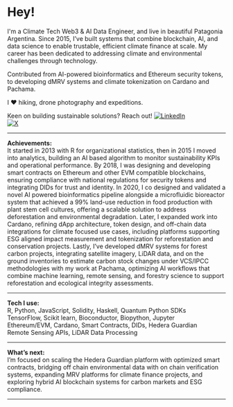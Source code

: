 # Hey! 

I'm a Climate Tech Web3 & AI Data Engineer, and live in beautiful Patagonia Argentina. Since 2015, I’ve built systems that combine blockchain, AI, and data science to enable trustable, efficient climate finance at scale. My career has been dedicated to addressing climate and environmental challenges through technology.

Contributed from AI-powered bioinformatics and Ethereum security tokens, to developing dMRV systems and climate tokenization on Cardano and Pachama.

I ❤️ hiking, drone photography and expeditions.

Keen on building sustainable solutions? Reach out!
[![LinkedIn](https://img.shields.io/badge/LinkedIn-Connect-blue)](https://www.linkedin.com/in/ramon-sundblad/)  
[![X](https://img.shields.io/badge/X-Follow-black)](https://x.com/ramonsund)  


---
**Achievements:**  
It started in 2013 with R for organizational statistics, then in 2015 I moved into analytics, building an AI based algorithm to monitor sustainability KPIs and operational performance. By 2018, I was designing and developing smart contracts on Ethereum and other EVM compatible blockchains, ensuring compliance with national regulations for security tokens and integrating DIDs for trust and identity. In 2020, I co designed and validated a novel AI powered bioinformatics pipeline alongside a microfluidic bioreactor system that achieved a 99% land-use reduction in food production with plant stem cell cultures, offering a scalable solution to address deforestation and environmental degradation. Later, I expanded work into Cardano, refining dApp architecture, token design, and off-chain data integrations for climate focused use cases, including platforms supporting ESG aligned impact measurement and tokenization for reforestation and conservation projects. Lastly, I’ve developed dMRV systems for forest carbon projects, integrating satellite imagery, LiDAR data, and on the ground inventories to estimate carbon stock changes under VCS/IPCC methodologies with my work at Pachama, optimizing AI workflows that combine machine learning, remote sensing, and forestry science to support reforestation and ecological integrity assessments. 

---

**Tech I use:**  
R, Python, JavaScript, Solidity, Haskell, Quantum Python SDKs  
TensorFlow, Scikit learn, Bioconductor, Biopython, Jupyter  
Ethereum/EVM, Cardano, Smart Contracts, DIDs, Hedera Guardian  
Remote Sensing APIs, LiDAR Data Processing  

---

**What’s next:**  
I’m focused on scaling the Hedera Guardian platform with optimized smart contracts, bridging off chain environmental data with on chain verification systems, expanding MRV platforms for climate finance projects, and exploring hybrid AI blockchain systems for carbon markets and ESG compliance.  

---
